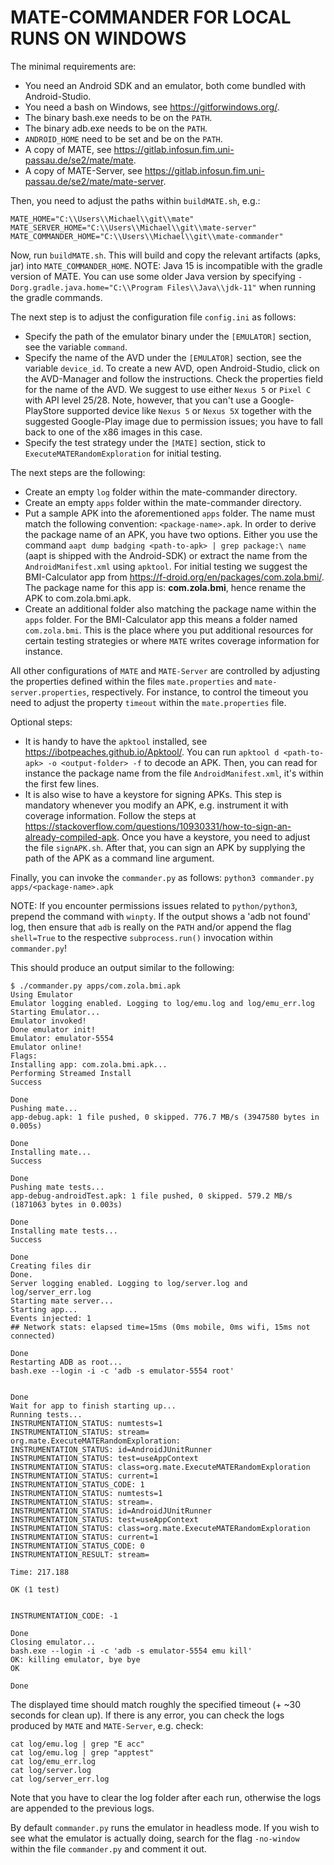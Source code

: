 # MATE-COMMANDER FOR LOCAL RUNS ON WINDOWS

The minimal requirements are:

* You need an Android SDK and an emulator, both come bundled with Android-Studio.
* You need a bash on Windows, see https://gitforwindows.org/.
* The binary bash.exe needs to be on the `PATH`.
* The binary adb.exe needs to be on the `PATH`.
* `ANDROID_HOME` need to be set and be on the `PATH`.
* A copy of MATE, see https://gitlab.infosun.fim.uni-passau.de/se2/mate/mate.
* A copy of MATE-Server, see https://gitlab.infosun.fim.uni-passau.de/se2/mate/mate-server.

Then, you need to adjust the paths within `buildMATE.sh`, e.g.:

```
MATE_HOME="C:\\Users\\Michael\\git\\mate"
MATE_SERVER_HOME="C:\\Users\\Michael\\git\\mate-server"
MATE_COMMANDER_HOME="C:\\Users\\Michael\\git\\mate-commander"
```

Now, run `buildMATE.sh`. This will build and copy the relevant artifacts (apks, jar) into `MATE_COMMANDER_HOME`.
NOTE: Java 15 is incompatible with the gradle version of MATE. You can use some older Java version by specifying
`-Dorg.gradle.java.home="C:\\Program Files\\Java\\jdk-11"` when running the gradle commands.

The next step is to adjust the configuration file `config.ini` as follows:

* Specify the path of the emulator binary under the `[EMULATOR]` section, see the variable `command`.
* Specify the name of the AVD under the `[EMULATOR]` section, see the variable `device_id`. To create a new
AVD, open Android-Studio, click on the AVD-Manager and follow the instructions. Check the properties field for
the name of the AVD. We suggest to use either `Nexus 5` or `Pixel C` with API level 25/28. Note, however,
that you can't use a Google-PlayStore supported device like `Nexus 5` or `Nexus 5X` together with the suggested
Google-Play image due to permission issues; you have to fall back to one of the x86 images in this case.
* Specify the test strategy under the `[MATE]` section, stick to `ExecuteMATERandomExploration` for initial testing.

The next steps are the following:

* Create an empty `log` folder within the mate-commander directory.
* Create an empty `apps` folder within the mate-commander directory.
* Put a sample APK into the aforementioned `apps` folder. The name must match the following convention:
`<package-name>.apk`. In order to derive the package name of an APK, you have two options. Either you use the
command `aapt dump badging <path-to-apk> | grep package:\ name` (aapt is shipped with the Android-SDK) or extract the 
name from the `AndroidManifest.xml` using `apktool`. For initial testing we suggest the BMI-Calculator app from
https://f-droid.org/en/packages/com.zola.bmi/. The package name for this app is: **com.zola.bmi**, hence rename the APK
to com.zola.bmi.apk.
* Create an additional folder also matching the package name within the `apps` folder. For the BMI-Calculator app
this means a folder named `com.zola.bmi`. This is the place where you put additional resources for certain testing
strategies or where `MATE` writes coverage information for instance.

All other configurations of `MATE` and `MATE-Server` are controlled by adjusting the properties defined within
the files `mate.properties` and `mate-server.properties`, respectively. For instance, to control the timeout
you need to adjust the property `timeout` within the `mate.properties` file.

Optional steps:

* It is handy to have the `apktool` installed, see https://ibotpeaches.github.io/Apktool/. You can run
`apktool d <path-to-apk> -o <output-folder> -f` to decode an APK. Then, you can read for instance the package
name from the file `AndroidManifest.xml`, it's within the first few lines.
* It is also wise to have a keystore for signing APKs. This step is mandatory whenever you modify an APK,
e.g. instrument it with coverage information. Follow the steps at https://stackoverflow.com/questions/10930331/how-to-sign-an-already-compiled-apk.
Once you have a keystore, you need to adjust the file `signAPK.sh`. After that, you can sign an APK by supplying
the path of the APK as a command line argument.

Finally, you can invoke the `commander.py` as follows:
`python3 commander.py apps/<package-name>.apk`

NOTE: If you encounter permissions issues related to `python/python3`, prepend the command with `winpty`. If the output
shows a 'adb not found' log, then ensure that `adb` is really on the `PATH` and/or append the flag `shell=True` to the
respective `subprocess.run()` invocation within `commander.py`!

This should produce an output similar to the following:

```
$ ./commander.py apps/com.zola.bmi.apk
Using Emulator
Emulator logging enabled. Logging to log/emu.log and log/emu_err.log
Starting Emulator...
Emulator invoked!
Done emulator init!
Emulator: emulator-5554
Emulator online!
Flags:
Installing app: com.zola.bmi.apk...
Performing Streamed Install
Success

Done
Pushing mate...
app-debug.apk: 1 file pushed, 0 skipped. 776.7 MB/s (3947580 bytes in 0.005s)

Done
Installing mate...
Success

Done
Pushing mate tests...
app-debug-androidTest.apk: 1 file pushed, 0 skipped. 579.2 MB/s (1871063 bytes in 0.003s)

Done
Installing mate tests...
Success

Done
Creating files dir
Done.
Server logging enabled. Logging to log/server.log and log/server_err.log
Starting mate server...
Starting app...
Events injected: 1
## Network stats: elapsed time=15ms (0ms mobile, 0ms wifi, 15ms not connected)

Done
Restarting ADB as root...
bash.exe --login -i -c 'adb -s emulator-5554 root'


Done
Wait for app to finish starting up...
Running tests...
INSTRUMENTATION_STATUS: numtests=1
INSTRUMENTATION_STATUS: stream=
org.mate.ExecuteMATERandomExploration:
INSTRUMENTATION_STATUS: id=AndroidJUnitRunner
INSTRUMENTATION_STATUS: test=useAppContext
INSTRUMENTATION_STATUS: class=org.mate.ExecuteMATERandomExploration
INSTRUMENTATION_STATUS: current=1
INSTRUMENTATION_STATUS_CODE: 1
INSTRUMENTATION_STATUS: numtests=1
INSTRUMENTATION_STATUS: stream=.
INSTRUMENTATION_STATUS: id=AndroidJUnitRunner
INSTRUMENTATION_STATUS: test=useAppContext
INSTRUMENTATION_STATUS: class=org.mate.ExecuteMATERandomExploration
INSTRUMENTATION_STATUS: current=1
INSTRUMENTATION_STATUS_CODE: 0
INSTRUMENTATION_RESULT: stream=

Time: 217.188

OK (1 test)


INSTRUMENTATION_CODE: -1

Done
Closing emulator...
bash.exe --login -i -c 'adb -s emulator-5554 emu kill'
OK: killing emulator, bye bye
OK

Done
```

The displayed time should match roughly the specified timeout (+ ~30 seconds for clean up).
If there is any error, you can check the logs produced by `MATE` and `MATE-Server`, e.g. check:

```
cat log/emu.log | grep "E acc"
cat log/emu.log | grep "apptest"
cat log/emu_err.log
cat log/server.log
cat log/server_err.log
```

Note that you have to clear the log folder after each run, otherwise the logs are appended
to the previous logs.

By default `commander.py` runs the emulator in headless mode. If you wish to see what
the emulator is actually doing, search for the flag `-no-window` within the file `commander.py`
and comment it out.


